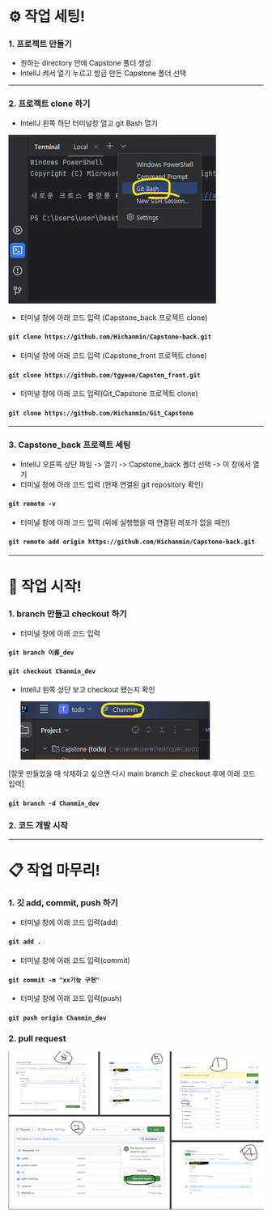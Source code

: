 # ⚙️ ️작업 세팅!
### 1. 프로젝트 만들기
- 원하는 directory 안에 Capstone 폴더 생성
- IntellJ 켜서 열기 누르고 방금 만든 Capstone 폴더 선택

-----

### 2. 프로젝트 clone 하기
- IntellJ 왼쪽 하단 터미널창 열고 git Bash 열기


![](images/git1.png)
- 터미널 창에 아래 코드 입력 (Capstone_back 프로젝트 clone)
#### ```git clone https://github.com/Hichanmin/Capstone-back.git```
- 터미널 창에 아래 코드 입력 (Capstone_front 프로젝트 clone)
#### ```git clone https://github.com/tgyeom/Capston_front.git```
- 터미널 창에 아래 코드 입력(Git_Capstone 프로젝트 clone)
#### ```git clone https://github.com/Hichanmin/Git_Capstone```

-----

### 3. Capstone_back 프로젝트 세팅
- IntellJ 오른쪽 상단 파일 -> 열기 -> Capstone_back 폴더 선택 -> 이 창에서 열기
- 터미널 창에 아래 코드 입력 (현재 연결된 git repository 확인)
#### ```git remote -v```
- 터미널 창에 아래 코드 입력 (위에 실행했을 때 연결된 레포가 없을 때만)
#### ```git remote add origin https://github.com/Hichanmin/Capstone-back.git```

-----
# 🔧 작업 시작!
### 1. branch 만들고 checkout 하기
- 터미널 창에 아래 코드 입력
#### ```git branch 이름_dev```
#### ```git checkout Chanmin_dev```
- IntellJ 왼쪽 상단 보고 checkout 됐는지 확인


  ![](images/git2.png)

[잘못 만들었을 때 삭제하고 싶으면 다시 main branch 로 checkout 후에 아래 코드 입력]
#### ```git branch -d Chanmin_dev```
### 2. 코드 개발 시작

----

# 📋 작업 마무리!
### 1. 깃 add, commit, push 하기
- 터미널 창에 아래 코드 입력(add)
#### ```git add .```
- 터미널 창에 아래 코드 입력(commit)
#### ```git commit -m "xx기능 구현"```
- 터미널 창에 아래 코드 입력(push)
#### ```git push origin Chanmin_dev```

### 2. pull request
![](images/git3.png)

